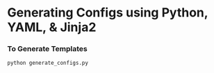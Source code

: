 # Generating Configs using Python, YAML, & Jinja2

### To Generate Templates

```python
python generate_configs.py
```

